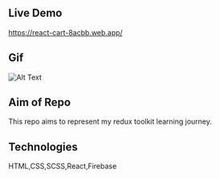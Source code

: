 ## Live Demo
https://react-cart-8acbb.web.app/

## Gif
![Alt Text](https://media.giphy.com/media/OAXoSSWQ0AYtO4piVN/giphy.gif?cid=790b76114b6671097af2ed1821ee92b5151cacf1a7206572&rid=giphy.gif&ct=g)



## Aim of Repo
This repo aims to represent my redux toolkit learning journey.

## Technologies
HTML,CSS,SCSS,React,Firebase


